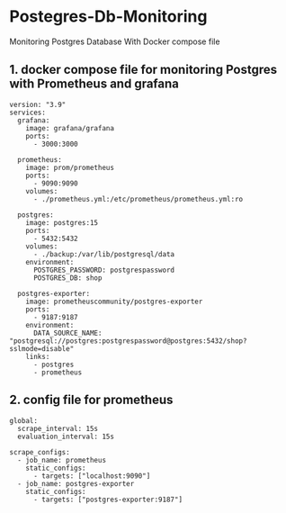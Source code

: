 # Postegres-Db-Monitoring
Monitoring Postgres Database With Docker compose file
## 1. docker compose file for monitoring Postgres with Prometheus and grafana 
```
version: "3.9"
services:  
  grafana:
    image: grafana/grafana
    ports:
      - 3000:3000

  prometheus:
    image: prom/prometheus
    ports:
      - 9090:9090
    volumes:
      - ./prometheus.yml:/etc/prometheus/prometheus.yml:ro

  postgres:
    image: postgres:15
    ports:
      - 5432:5432
    volumes:
      - ./backup:/var/lib/postgresql/data
    environment:
      POSTGRES_PASSWORD: postgrespassword
      POSTGRES_DB: shop

  postgres-exporter:
    image: prometheuscommunity/postgres-exporter
    ports:
      - 9187:9187
    environment:
      DATA_SOURCE_NAME: "postgresql://postgres:postgrespassword@postgres:5432/shop?sslmode=disable"
    links:
      - postgres
      - prometheus
```

## 2. config file for prometheus

```
global:
  scrape_interval: 15s
  evaluation_interval: 15s

scrape_configs:
  - job_name: prometheus
    static_configs:
      - targets: ["localhost:9090"]
  - job_name: postgres-exporter
    static_configs:
      - targets: ["postgres-exporter:9187"]
```

